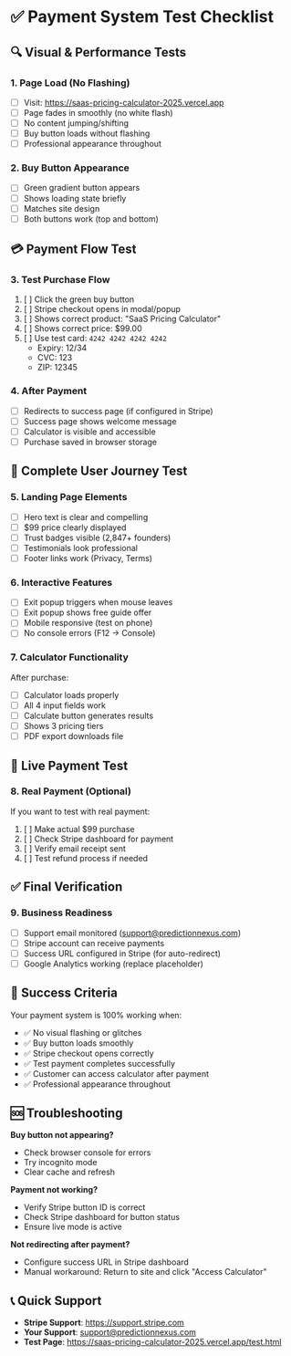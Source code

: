 # ✅ Payment System Test Checklist

## 🔍 Visual & Performance Tests

### 1. Page Load (No Flashing)
- [ ] Visit: https://saas-pricing-calculator-2025.vercel.app
- [ ] Page fades in smoothly (no white flash)
- [ ] No content jumping/shifting
- [ ] Buy button loads without flashing
- [ ] Professional appearance throughout

### 2. Buy Button Appearance
- [ ] Green gradient button appears
- [ ] Shows loading state briefly
- [ ] Matches site design
- [ ] Both buttons work (top and bottom)

## 💳 Payment Flow Test

### 3. Test Purchase Flow
1. [ ] Click the green buy button
2. [ ] Stripe checkout opens in modal/popup
3. [ ] Shows correct product: "SaaS Pricing Calculator"
4. [ ] Shows correct price: $99.00
5. [ ] Use test card: `4242 4242 4242 4242`
   - Expiry: 12/34
   - CVC: 123
   - ZIP: 12345

### 4. After Payment
- [ ] Redirects to success page (if configured in Stripe)
- [ ] Success page shows welcome message
- [ ] Calculator is visible and accessible
- [ ] Purchase saved in browser storage

## 🧪 Complete User Journey Test

### 5. Landing Page Elements
- [ ] Hero text is clear and compelling
- [ ] $99 price clearly displayed
- [ ] Trust badges visible (2,847+ founders)
- [ ] Testimonials look professional
- [ ] Footer links work (Privacy, Terms)

### 6. Interactive Features
- [ ] Exit popup triggers when mouse leaves
- [ ] Exit popup shows free guide offer
- [ ] Mobile responsive (test on phone)
- [ ] No console errors (F12 → Console)

### 7. Calculator Functionality
After purchase:
- [ ] Calculator loads properly
- [ ] All 4 input fields work
- [ ] Calculate button generates results
- [ ] Shows 3 pricing tiers
- [ ] PDF export downloads file

## 🚀 Live Payment Test

### 8. Real Payment (Optional)
If you want to test with real payment:
1. [ ] Make actual $99 purchase
2. [ ] Check Stripe dashboard for payment
3. [ ] Verify email receipt sent
4. [ ] Test refund process if needed

## ✅ Final Verification

### 9. Business Readiness
- [ ] Support email monitored (support@predictionnexus.com)
- [ ] Stripe account can receive payments
- [ ] Success URL configured in Stripe (for auto-redirect)
- [ ] Google Analytics working (replace placeholder)

## 🎯 Success Criteria

Your payment system is 100% working when:
- ✅ No visual flashing or glitches
- ✅ Buy button loads smoothly
- ✅ Stripe checkout opens correctly
- ✅ Test payment completes successfully
- ✅ Customer can access calculator after payment
- ✅ Professional appearance throughout

## 🆘 Troubleshooting

**Buy button not appearing?**
- Check browser console for errors
- Try incognito mode
- Clear cache and refresh

**Payment not working?**
- Verify Stripe button ID is correct
- Check Stripe dashboard for button status
- Ensure live mode is active

**Not redirecting after payment?**
- Configure success URL in Stripe dashboard
- Manual workaround: Return to site and click "Access Calculator"

## 📞 Quick Support

- **Stripe Support**: https://support.stripe.com
- **Your Support**: support@predictionnexus.com
- **Test Page**: https://saas-pricing-calculator-2025.vercel.app/test.html